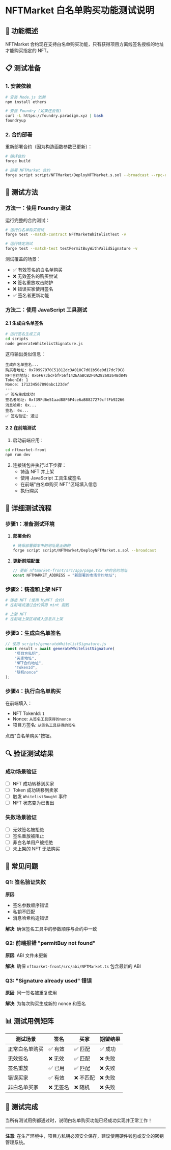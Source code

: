 # NFTMarket 白名单购买功能测试说明

## 🎯 功能概述

NFTMarket 合约现在支持白名单购买功能，只有获得项目方离线签名授权的地址才能购买指定的 NFT。

## 📋 测试准备

### 1. 安装依赖

```bash
# 安装 Node.js 依赖
npm install ethers

# 安装 Foundry (如果还没有)
curl -L https://foundry.paradigm.xyz | bash
foundryup
```

### 2. 合约部署

重新部署合约（因为构造函数参数已更新）：

```bash
# 编译合约
forge build

# 部署 NFTMarket 合约
forge script script/NFTMarket/DeployNFTMarket.s.sol --broadcast --rpc-url <YOUR_RPC_URL> --private-key <YOUR_PRIVATE_KEY>
```

## 🧪 测试方法

### 方法一：使用 Foundry 测试

运行完整的合约测试：

```bash
# 运行白名单购买测试
forge test --match-contract NFTMarketWhitelistTest -v

# 运行特定测试
forge test --match-test testPermitBuyWithValidSignature -v
```

测试覆盖的场景：
- ✅ 有效签名的白名单购买
- ❌ 无效签名的购买尝试
- ❌ 签名重放攻击防护
- ❌ 错误买家使用签名
- ✅ 签名者更新功能

### 方法二：使用 JavaScript 工具测试

#### 2.1 生成白名单签名

```bash
# 运行签名生成工具
cd scripts
node generateWhitelistSignature.js
```

这将输出类似信息：
```
生成白名单签名...
购买者地址: 0x70997970C51812dc3A010C7d01b50e0d17dc79C8
NFT合约地址: 0x6F673bcFbfF56f142EAaBCB2F0A28260264Bd849
TokenId: 1
Nonce: 171234567890abc123def
---
✅ 签名生成成功!
签名者地址: 0xf39Fd6e51aad88F6F4ce6aB8827279cffFb92266
消息哈希: 0x...
签名: 0x...
✅ 签名验证: 通过
```

#### 2.2 在前端测试

1. 启动前端应用：
```bash
cd nftmarket-front
npm run dev
```

2. 连接钱包并执行以下步骤：
   - 铸造 NFT 并上架
   - 使用 JavaScript 工具生成签名
   - 在前端"白名单购买 NFT"区域填入信息
   - 执行购买

## 📝 详细测试流程

### 步骤1：准备测试环境

1. **部署合约**
   ```bash
   # 确保部署脚本中的地址是正确的
   forge script script/NFTMarket/DeployNFTMarket.s.sol --broadcast
   ```

2. **更新前端配置**
   ```typescript
   // 更新 nftmarket-front/src/app/page.tsx 中的合约地址
   const NFTMARKET_ADDRESS = "新部署的市场合约地址";
   ```

### 步骤2：铸造和上架 NFT

```bash
# 铸造 NFT (使用 MyNFT 合约)
# 在前端或通过合约调用 mint 函数

# 上架 NFT
# 在前端上架区域填入信息并上架
```

### 步骤3：生成白名单签名

```javascript
// 使用 scripts/generateWhitelistSignature.js
const result = await generateWhitelistSignature(
    "项目方私钥",
    "买家地址",
    "NFT合约地址",
    "TokenId",
    "随机nonce"
);
```

### 步骤4：执行白名单购买

在前端填入：
- NFT TokenId: `1`
- Nonce: `从签名工具获得的nonce`
- 项目方签名: `从签名工具获得的签名`

点击"白名单购买"按钮。

## 🔍 验证测试结果

### 成功场景验证
- [ ] NFT 成功转移到买家
- [ ] Token 成功转移到卖家
- [ ] 触发 `WhitelistBought` 事件
- [ ] NFT 状态变为已售出

### 失败场景验证
- [ ] 无效签名被拒绝
- [ ] 签名重放被阻止
- [ ] 非白名单用户被拒绝
- [ ] 未上架的 NFT 无法购买

## 🚨 常见问题

### Q1: 签名验证失败
**原因**: 
- 签名参数顺序错误
- 私钥不匹配
- 消息哈希构造错误

**解决**: 确保签名工具中的参数顺序与合约中一致

### Q2: 前端报错 "permitBuy not found"
**原因**: ABI 文件未更新

**解决**: 确保 `nftmarket-front/src/abi/NFTMarket.ts` 包含最新的 ABI

### Q3: "Signature already used" 错误
**原因**: 同一签名被重复使用

**解决**: 为每次购买生成新的 nonce 和签名

## 📊 测试用例矩阵

| 测试场景 | 签名 | 买家 | 期望结果 |
|---------|------|------|----------|
| 正常白名单购买 | ✅ 有效 | ✅ 匹配 | ✅ 成功 |
| 无效签名 | ❌ 无效 | ✅ 匹配 | ❌ 失败 |
| 签名重放 | ✅ 已用 | ✅ 匹配 | ❌ 失败 |
| 错误买家 | ✅ 有效 | ❌ 不匹配 | ❌ 失败 |
| 非白名单买家 | ❌ 无签名 | ❌ 随机 | ❌ 失败 |

## 🎉 测试完成

当所有测试用例都通过时，说明白名单购买功能已经成功实现并正常工作！

---

**注意**: 在生产环境中，项目方私钥必须安全保存，建议使用硬件钱包或安全的密钥管理系统。 